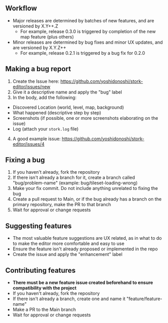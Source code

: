 ## Workflow
- Major releases are determined by batches of new features, and are versioned by X.Y++.Z
  - For example, release 0.3.0 is triggered by completion of the new map feature (plus others)
- Minor releases are determined by bug fixes and minor UX updates, and are versioned by X.Y.Z++
  - For example, release 0.2.1 is triggered by a bug fix for 0.2.0
 
## Making a bug report
1. Create the Issue here: https://github.com/yoshidonoshi/stork-editor/issues/new
2. Give it a descriptive name and apply the "bug" label
3. In the body, add the following:
- Discovered Location (world, level, map, background)
- What happened (descriptive step by step)
- Screenshots (if possible, one or more screenshots elaborating on the issue)
- Log (attach your `stork.log` file)
4. A good example issue: https://github.com/yoshidonoshi/stork-editor/issues/4

## Fixing a bug
1. If you haven't already, fork the repository
2. If there isn't already a branch for it, create a branch called "bug/problem-name" (example: bug/tileset-loading-wrong)
3. Make your fix commit. Do not include anything unrelated to fixing the bug
4. Create a pull request to Main, or if the bug already has a branch on the primary repository, make the PR to that branch
5. Wait for approval or change requests

## Suggesting features
- The most valuable feature suggestions are UX related, as in what to do to make the editor more comfortable and easy to use
- Ensure the feature isn't already proposed or implemented in the repo
- Create the issue and apply the "enhancement" label

## Contributing features
- **There must be a new feature issue created beforehand to ensure compatibility with the project**
- If you haven't already, fork the repository
- If there isn't already a branch, create one and name it "feature/feature-name"
- Make a PR to the Main branch
- Wait for approval or change requests
